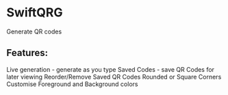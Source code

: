 # SwiftQRG

Generate QR codes

## Features: 
Live generation - generate as you type
Saved Codes - save QR Codes for later viewing
Reorder/Remove Saved QR Codes
Rounded or Square Corners
Customise Foreground and Background colors
